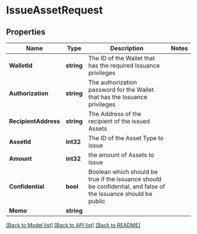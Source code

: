 # IssueAssetRequest

## Properties
Name | Type | Description | Notes
------------ | ------------- | ------------- | -------------
**WalletId** | **string** | The ID of the Wallet that has the required Issuance privileges | 
**Authorization** | **string** | The authorization password for the Wallet that has the Issuance privileges | 
**RecipientAddress** | **string** | The Address of the recipient of the issued Assets | 
**AssetId** | **int32** | The ID of the Asset Type to issue | 
**Amount** | **int32** | the amount of Assets to issue | 
**Confidential** | **bool** | Boolean which should be true if the issuance should be confidential, and false of the Issuance should be public | 
**Memo** | **string** |  | 

[[Back to Model list]](../README.md#documentation-for-models) [[Back to API list]](../README.md#documentation-for-api-endpoints) [[Back to README]](../README.md)


